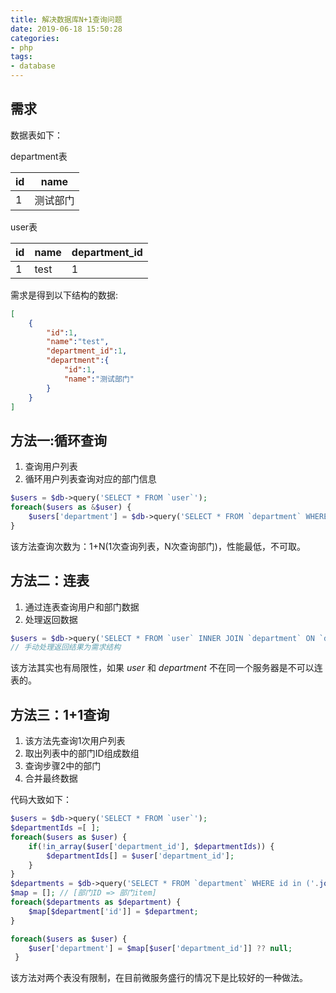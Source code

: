 ```yaml
---
title: 解决数据库N+1查询问题
date: 2019-06-18 15:50:28
categories:
- php
tags:
- database
---
```


## 需求
数据表如下：

department表
  
  |id|name|
  |--|--|
  |1|测试部门|

 user表
 
  |id|name|department_id|
  |--|--|--|
  |1|test|1|

需求是得到以下结构的数据:

```json
[
    {
        "id":1,
        "name":"test",
        "department_id":1,
        "department":{
            "id":1,
            "name":"测试部门"
        }
    }
]
```

## 方法一:循环查询

1. 查询用户列表
2. 循环用户列表查询对应的部门信息

```php
$users = $db->query('SELECT * FROM `user`');
foreach($users as &$user) {
    $users['department'] = $db->query('SELECT * FROM `department` WHERE `id` = '.$user['department_id']);
}
```

该方法查询次数为：1+N(1次查询列表，N次查询部门)，性能最低，不可取。

## 方法二：连表

1. 通过连表查询用户和部门数据
2. 处理返回数据

```php
$users = $db->query('SELECT * FROM `user` INNER JOIN `department` ON `department`.`id` = `user`.`department_id`');
// 手动处理返回结果为需求结构
```

该方法其实也有局限性，如果 *user* 和 *department* 不在同一个服务器是不可以连表的。

## 方法三：1+1查询

1. 该方法先查询1次用户列表
2. 取出列表中的部门ID组成数组
3. 查询步骤2中的部门
4. 合并最终数据

代码大致如下：

```php
$users = $db->query('SELECT * FROM `user`');
$departmentIds =[ ];
foreach($users as $user) {
    if(!in_array($user['department_id'], $departmentIds)) {
        $departmentIds[] = $user['department_id'];
    }
}
$departments = $db->query('SELECT * FROM `department` WHERE id in ('.join(',',$department_id).')');
$map = []; // [部门ID => 部门item]
foreach($departments as $department) {
    $map[$department['id']] = $department;
}

foreach($users as $user) {
    $user['department'] = $map[$user['department_id']] ?? null;
 }
```

该方法对两个表没有限制，在目前微服务盛行的情况下是比较好的一种做法。